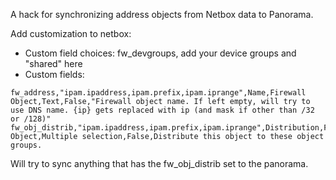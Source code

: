 A hack for synchronizing address objects from Netbox data to Panorama.

Add customization to netbox:
 - Custom field choices: fw_devgroups, add your device groups and "shared" here
 - Custom fields:

```Name,Content Types,Label,Group name,Type,Required,Description
fw_address,"ipam.ipaddress,ipam.prefix,ipam.iprange",Name,Firewall Object,Text,False,"Firewall object name. If left empty, will try to use DNS name. {ip} gets replaced with ip (and mask if other than /32 or /128)"
fw_obj_distrib,"ipam.ipaddress,ipam.prefix,ipam.iprange",Distribution,Firewall Object,Multiple selection,False,Distribute this object to these object groups.
```
 
Will try to sync anything that has the fw_obj_distrib set to the panorama.